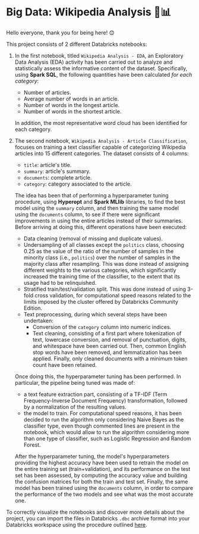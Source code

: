 # Big Data: Wikipedia Analysis :page_facing_up::bar_chart:

Hello everyone, thank you for being here! 😊

This project consists of 2 different Databricks notebooks:
1. In the first notebook, titled `Wikipedia Analysis - EDA`, an Exploratory Data Analysis (EDA) activity has been carried out to analyze and statistically assess the informative content of the dataset. Specifically, using **Spark SQL**, the following quantities have been calculated *for each category*:
     * Number of articles.
     * Average number of words in an article.
     * Number of words in the longest article.
     * Number of words in the shortest article.

    In addition, the most representative word cloud has been identified for each category.
2. The second notebook, `Wikipedia Analysis - Article Classification`, focuses on training a text classifier capable of categorizing Wikipedia articles into 15 different categories. The dataset consists of 4 columns:
    * `title`: article's title.
    * `summary`: article's summary.
    * `documents`: complete article.
    * `category`: category associated to the article.

    The idea has been that of performing a hyperparameter tuning procedure, using **Hyperopt** and **Spark MLlib** libraries, to find the best model using the `summary` column, and then training the same model using the `documents` column, to see if there were significant improvements in using the entire articles instead of their summaries. Before arriving at doing this, different operations have been executed:
    * Data cleaning (removal of missing and duplicate values).
    * Undersampling of all classes except the `politics` class, choosing $0.25$ as the value of the ratio of the number of samples in the minority class (i.e., `politics`) over the number of samples in the majority class after resampling. This was done instead of assigning different weights to the various categories, which significantly increased the training time of the classifier, to the extent that its usage had to be relinquished.
    * Stratified train/test/validation split. This was done instead of using 3-fold cross validation, for computational speed reasons related to the limits imposed by the cluster offered by Databricks Community Edition.
    * Text preprocessing, during which several steps have been undertaken:
        - Conversion of the `category` column into numeric indices.
        - Text cleaning, consisting of a first part where tokenization of text, lowercase conversion, and removal of punctuation, digits, and whitespace have been carried out. Then, common English stop words have been removed, and lemmatization has been applied. Finally, only cleaned documents with a minimum token count have been retained.

    Once doing this, the hyperparameter tuning has been performed. In particular, the pipeline being tuned was made of:
    * a text feature extraction part, consisting of a TF-IDF (Term Frequency-Inverse Document Frequency) transformation, followed by a normalization of the resulting values.
    * the model to train. For computational speed reasons, it has been decided to run the algorithm only considering Naive Bayes as the classifier type, even though commented lines are present in the notebook, which would allow to run the algorithm considering more than one type of classifier, such as Logistic Regression and Random Forest.

    After the hyperparameter tuning, the model's hyperparameters providing the highest accuracy have been used to retrain the model on the entire training set (train+validation), and its performance on the test set has been assessed, by computing the accuracy value and building the confusion matrices for both the train and test set. Finally, the same model has been trained using the `documents` column, in order to compare the performance of the two models and see what was the most accurate one.

To correctly visualize the notebooks and discover more details about the project, you can import the files in Databricks `.dbc` archive format into your Databricks workspace using the procedure outlined [here](https://docs.databricks.com/en/notebooks/notebook-export-import.html).
